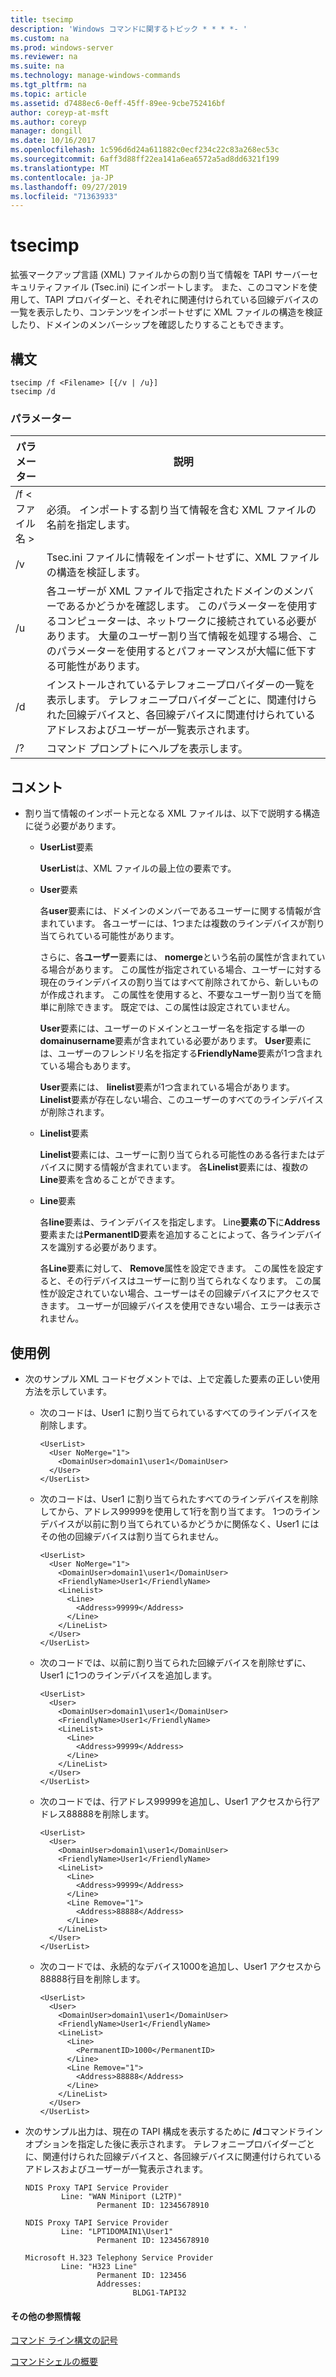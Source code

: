 ```yaml
---
title: tsecimp
description: 'Windows コマンドに関するトピック * * * *- '
ms.custom: na
ms.prod: windows-server
ms.reviewer: na
ms.suite: na
ms.technology: manage-windows-commands
ms.tgt_pltfrm: na
ms.topic: article
ms.assetid: d7488ec6-0eff-45ff-89ee-9cbe752416bf
author: coreyp-at-msft
ms.author: coreyp
manager: dongill
ms.date: 10/16/2017
ms.openlocfilehash: 1c596d6d24a611882c0ecf234c22c83a268ec53c
ms.sourcegitcommit: 6aff3d88ff22ea141a6ea6572a5ad8dd6321f199
ms.translationtype: MT
ms.contentlocale: ja-JP
ms.lasthandoff: 09/27/2019
ms.locfileid: "71363933"
---
```

# <a name="tsecimp"></a>tsecimp



拡張マークアップ言語 (XML) ファイルからの割り当て情報を TAPI サーバーセキュリティファイル (Tsec.ini) にインポートします。 また、このコマンドを使用して、TAPI プロバイダーと、それぞれに関連付けられている回線デバイスの一覧を表示したり、コンテンツをインポートせずに XML ファイルの構造を検証したり、ドメインのメンバーシップを確認したりすることもできます。

## <a name="syntax"></a>構文

```
tsecimp /f <Filename> [{/v | /u}]
tsecimp /d
```

### <a name="parameters"></a>パラメーター

|パラメーター|説明|
|---------|-----------|
|/f \<ファイル名 >|必須。 インポートする割り当て情報を含む XML ファイルの名前を指定します。|
|/v|Tsec.ini ファイルに情報をインポートせずに、XML ファイルの構造を検証します。|
|/u|各ユーザーが XML ファイルで指定されたドメインのメンバーであるかどうかを確認します。 このパラメーターを使用するコンピューターは、ネットワークに接続されている必要があります。 大量のユーザー割り当て情報を処理する場合、このパラメーターを使用するとパフォーマンスが大幅に低下する可能性があります。|
|/d|インストールされているテレフォニープロバイダーの一覧を表示します。 テレフォニープロバイダーごとに、関連付けられた回線デバイスと、各回線デバイスに関連付けられているアドレスおよびユーザーが一覧表示されます。|
|/?|コマンド プロンプトにヘルプを表示します。|

## <a name="remarks"></a>コメント

-   割り当て情報のインポート元となる XML ファイルは、以下で説明する構造に従う必要があります。  
    -   **UserList**要素

        **UserList**は、XML ファイルの最上位の要素です。
    -   **User**要素

        各**user**要素には、ドメインのメンバーであるユーザーに関する情報が含まれています。 各ユーザーには、1つまたは複数のラインデバイスが割り当てられている可能性があります。

        さらに、各**ユーザー**要素には、 **nomerge**という名前の属性が含まれている場合があります。 この属性が指定されている場合、ユーザーに対する現在のラインデバイスの割り当てはすべて削除されてから、新しいものが作成されます。 この属性を使用すると、不要なユーザー割り当てを簡単に削除できます。 既定では、この属性は設定されていません。

        **User**要素には、ユーザーのドメインとユーザー名を指定する単一の**domainusername**要素が含まれている必要があります。 **User**要素には、ユーザーのフレンドリ名を指定する**FriendlyName**要素が1つ含まれている場合もあります。

        **User**要素には、 **linelist**要素が1つ含まれている場合があります。 **Linelist**要素が存在しない場合、このユーザーのすべてのラインデバイスが削除されます。
    -   **Linelist**要素

        **Linelist**要素には、ユーザーに割り当てられる可能性のある各行またはデバイスに関する情報が含まれています。 各**Linelist**要素には、複数の**Line**要素を含めることができます。
    -   **Line**要素

        各**line**要素は、ラインデバイスを指定します。 Line**要素の下**に**Address**要素または**PermanentID**要素を追加することによって、各ラインデバイスを識別する必要があります。

        各**Line**要素に対して、 **Remove**属性を設定できます。 この属性を設定すると、その行デバイスはユーザーに割り当てられなくなります。 この属性が設定されていない場合、ユーザーはその回線デバイスにアクセスできます。 ユーザーが回線デバイスを使用できない場合、エラーは表示されません。

## <a name="examples"></a>使用例
- 次のサンプル XML コードセグメントでは、上で定義した要素の正しい使用方法を示しています。  
  - 次のコードは、User1 に割り当てられているすべてのラインデバイスを削除します。  
    ```
    <UserList>
      <User NoMerge="1">
        <DomainUser>domain1\user1</DomainUser>
      </User>
    </UserList>
    ```  
  - 次のコードは、User1 に割り当てられたすべてのラインデバイスを削除してから、アドレス99999を使用して1行を割り当てます。 1つのラインデバイスが以前に割り当てられているかどうかに関係なく、User1 にはその他の回線デバイスは割り当てられません。  
    ```
    <UserList>
      <User NoMerge="1">
        <DomainUser>domain1\user1</DomainUser>
        <FriendlyName>User1</FriendlyName>
        <LineList>
          <Line>
            <Address>99999</Address>
          </Line>
        </LineList>
      </User>
    </UserList>
    ```  
  - 次のコードでは、以前に割り当てられた回線デバイスを削除せずに、User1 に1つのラインデバイスを追加します。  
    ```
    <UserList>
      <User>
        <DomainUser>domain1\user1</DomainUser>
        <FriendlyName>User1</FriendlyName>
        <LineList>
          <Line>
            <Address>99999</Address>
          </Line>
        </LineList>
      </User>
    </UserList>
    ```  
  - 次のコードでは、行アドレス99999を追加し、User1 アクセスから行アドレス88888を削除します。  
    ```
    <UserList>
      <User>
        <DomainUser>domain1\user1</DomainUser>
        <FriendlyName>User1</FriendlyName>
        <LineList>
          <Line>
            <Address>99999</Address>
          </Line>
          <Line Remove="1">
            <Address>88888</Address>
          </Line>
        </LineList>
      </User>
    </UserList>
    ```  
  - 次のコードでは、永続的なデバイス1000を追加し、User1 アクセスから88888行目を削除します。  
    ```
    <UserList>
      <User>
        <DomainUser>domain1\user1</DomainUser>
        <FriendlyName>User1</FriendlyName>
        <LineList>
          <Line>
            <PermanentID>1000</PermanentID>
          </Line>
          <Line Remove="1">
            <Address>88888</Address>
          </Line>
        </LineList>
      </User>
    </UserList>
    ```

-   次のサンプル出力は、現在の TAPI 構成を表示するために **/d**コマンドラインオプションを指定した後に表示されます。 テレフォニープロバイダーごとに、関連付けられた回線デバイスと、各回線デバイスに関連付けられているアドレスおよびユーザーが一覧表示されます。  
    ```
    NDIS Proxy TAPI Service Provider
            Line: "WAN Miniport (L2TP)"
                    Permanent ID: 12345678910

    NDIS Proxy TAPI Service Provider
            Line: "LPT1DOMAIN1\User1"
                    Permanent ID: 12345678910

    Microsoft H.323 Telephony Service Provider
            Line: "H323 Line"
                    Permanent ID: 123456
                    Addresses:
                            BLDG1-TAPI32

    ```

#### <a name="additional-references"></a>その他の参照情報

[コマンド ライン構文の記号](command-line-syntax-key.md)

[コマンドシェルの概要](https://technet.microsoft.com/library/cc737438(v=ws.10).aspx)

